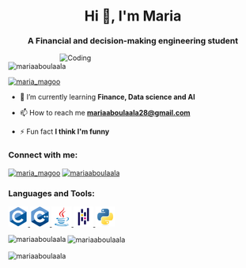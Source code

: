 <h1 align="center">Hi 👋, I'm Maria</h1>
<h3 align="center">A Financial and decision-making engineering student</h3>
<img align="right" alt="Coding" width="400" src="[https://media.tenor.com/VGdw816gtJ0AAAAd/fmab-full-metal-alchemist-brotherhood.gif](https://media.tenor.com/1LnewHaxjKUAAAAC/detective-conan-glasses.gif)">
<p align="left"> <img src="https://komarev.com/ghpvc/?username=mariaaboulaala&label=Profile%20views&color=0e75b6&style=flat" alt="mariaaboulaala" /> </p>

<p align="left"> <a href="https://twitter.com/maria_magoo" target="blank"><img src="https://img.shields.io/twitter/follow/maria_magoo?logo=twitter&style=for-the-badge" alt="maria_magoo" /></a> </p>

- 🌱 I’m currently learning **Finance, Data science and AI**

- 📫 How to reach me **mariaaboulaala28@gmail.com**

- ⚡ Fun fact **I think I'm funny**

<h3 align="left">Connect with me:</h3>
<p align="left">
<a href="https://twitter.com/maria_magoo" target="blank"><img align="center" src="https://raw.githubusercontent.com/rahuldkjain/github-profile-readme-generator/master/src/images/icons/Social/twitter.svg" alt="maria_magoo" height="30" width="40" /></a>
<a href="https://linkedin.com/in/mariaaboulaala" target="blank"><img align="center" src="https://raw.githubusercontent.com/rahuldkjain/github-profile-readme-generator/master/src/images/icons/Social/linked-in-alt.svg" alt="mariaaboulaala" height="30" width="40" /></a>
</p>

<h3 align="left">Languages and Tools:</h3>
<p align="left"> <a href="https://www.cprogramming.com/" target="_blank" rel="noreferrer"> <img src="https://raw.githubusercontent.com/devicons/devicon/master/icons/c/c-original.svg" alt="c" width="40" height="40"/> </a> <a href="https://www.w3schools.com/cpp/" target="_blank" rel="noreferrer"> <img src="https://raw.githubusercontent.com/devicons/devicon/master/icons/cplusplus/cplusplus-original.svg" alt="cplusplus" width="40" height="40"/> </a> <a href="https://www.java.com" target="_blank" rel="noreferrer"> <img src="https://raw.githubusercontent.com/devicons/devicon/master/icons/java/java-original.svg" alt="java" width="40" height="40"/> </a> <a href="https://pandas.pydata.org/" target="_blank" rel="noreferrer"> <img src="https://raw.githubusercontent.com/devicons/devicon/2ae2a900d2f041da66e950e4d48052658d850630/icons/pandas/pandas-original.svg" alt="pandas" width="40" height="40"/> </a> <a href="https://www.python.org" target="_blank" rel="noreferrer"> <img src="https://raw.githubusercontent.com/devicons/devicon/master/icons/python/python-original.svg" alt="python" width="40" height="40"/> </a> </p>

<p><img align="left" src="https://github-readme-stats.vercel.app/api/top-langs?username=mariaaboulaala&show_icons=true&locale=en&layout=compact" alt="mariaaboulaala" /></p>

<p>&nbsp;<img align="center" src="https://github-readme-stats.vercel.app/api?username=mariaaboulaala&show_icons=true&locale=en" alt="mariaaboulaala" /></p>

<p><img align="center" src="https://github-readme-streak-stats.herokuapp.com/?user=mariaaboulaala&" alt="mariaaboulaala" /></p>
